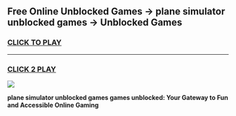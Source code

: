 
## Free Online Unblocked Games → plane simulator unblocked games → Unblocked Games
<h3>
<a href="https://premium.freeplayer.one?title=plane_simulator_unblocked_games&ref=21F">CLICK TO PLAY</a></h3>
<hr>

<h3>
<a href="https://premium.freeplayer.one?title=plane_simulator_unblocked_games&ref=21F">CLICK 2 PLAY</a>
  
</h3>

<a href="https://premium.freeplayer.one?title=plane_simulator_unblocked_games&ref=21F/"><img src="https://clearcache.store/games.png"></a>


**plane simulator unblocked games games unblocked: Your Gateway to Fun and Accessible Online Gaming**
